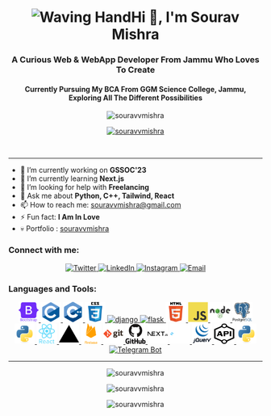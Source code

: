 <h1 align="center"> <img src="https://media.tenor.com/Bve2zxb8_4YAAAAj/waving-ahhh.gif" alt="Waving Hand" height="100" />Hi 👋, I'm Sourav Mishra </h1>


<h3 align="center">A Curious Web & WebApp Developer From Jammu Who Loves To Create</h3>
<h4 align="center">Currently Pursuing My BCA From GGM Science College, Jammu, Exploring All The Different Possibilities</h4>



<p align="center">
  <img src="https://komarev.com/ghpvc/?username=souravvmishra&label=Profile%20views&color=0e75b6&style=flat" alt="souravvmishra" />
</p>

<p align="center">
  <a href="https://github.com/ryo-ma/github-profile-trophy">
    <img src="https://github-profile-trophy.vercel.app/?username=souravvmishra" alt="souravvmishra" />
  </a>
</p>

<p align="center">
  <a href="https://twitter.com/" target="blank">
    <img src="https://img.shields.io/twitter/follow/?logo=twitter&style=for-the-badge" alt="" />
  </a>
</p>

---

- 🔭 I’m currently working on **GSSOC'23**
- 🌱 I’m currently learning **Next.js**
- 🤝 I’m looking for help with **Freelancing**
- 💬 Ask me about **Python, C++, Tailwind, React**
- 📫 How to reach me: [souravvmishra@gmail.com](mailto:souravvmishra@gmail.com)
- ⚡ Fun fact: **I Am In Love**
- 💀 Portfolio : [souravvmishra](https://souravvmishra.github.io/)

### Connect with me:

<p align="center">
  <a href="https://twitter.com/souravvmishra" target="_blank">
    <img src="https://img.shields.io/twitter/follow/souravvmishra?logo=twitter&style=for-the-badge" alt="Twitter" />
  </a>
  <a href="https://www.linkedin.com/in/souravvmishra" target="_blank">
    <img src="https://img.shields.io/badge/LinkedIn-Connect-blue?style=for-the-badge&logo=linkedin" alt="LinkedIn" />
  </a>
  <a href="https://www.instagram.com/souravvmishra_" target="_blank">
    <img src="https://img.shields.io/badge/Instagram-Follow-red?style=for-the-badge&logo=instagram" alt="Instagram" />
  </a>
  <a href="mailto:souravvmishra@gmail.com" target="_blank">
    <img src="https://img.shields.io/badge/Email-Contact-brightgreen?style=for-the-badge&logo=gmail" alt="Email" />
  </a>
</p>


### Languages and Tools:

<p align="center">
  <a href="https://getbootstrap.com" target="_blank" rel="noreferrer">
    <img src="https://raw.githubusercontent.com/devicons/devicon/master/icons/bootstrap/bootstrap-plain-wordmark.svg" alt="bootstrap" width="40" height="40"/>
  </a>
  <a href="https://www.cprogramming.com/" target="_blank" rel="noreferrer">
    <img src="https://raw.githubusercontent.com/devicons/devicon/master/icons/c/c-original.svg" alt="c" width="40" height="40"/>
  </a>
  <a href="https://www.w3schools.com/cpp/" target="_blank" rel="noreferrer">
    <img src="https://raw.githubusercontent.com/devicons/devicon/master/icons/cplusplus/cplusplus-original.svg" alt="cplusplus" width="40" height="40"/>
  </a>
  <a href="https://www.w3schools.com/css/" target="_blank" rel="noreferrer">
    <img src="https://raw.githubusercontent.com/devicons/devicon/master/icons/css3/css3-original-wordmark.svg" alt="css3" width="40" height="40"/>
  </a>
  <a href="https://www.djangoproject.com/" target="_blank" rel="noreferrer">
    <img src="https://cdn.worldvectorlogo.com/logos/django.svg" alt="django" width="40" height="40"/>
  </a>
  <a href="https://flask.palletsprojects.com/" target="_blank" rel="noreferrer">
    <img src="https://www.vectorlogo.zone/logos/pocoo_flask/pocoo_flask-icon.svg" alt="flask" width="40" height="40"/>
  </a>
  <a href="https://www.w3.org/html/" target="_blank" rel="noreferrer">
    <img src="https://raw.githubusercontent.com/devicons/devicon/master/icons/html5/html5-original-wordmark.svg" alt="html5" width="40" height="40"/>
  </a>
  <a href="https://developer.mozilla.org/en-US/docs/Web/JavaScript" target="_blank" rel="noreferrer">
    <img src="https://raw.githubusercontent.com/devicons/devicon/master/icons/javascript/javascript-original.svg" alt="javascript" width="40" height="40"/>
  </a>
  <a href="https://nodejs.org" target="_blank" rel="noreferrer">
    <img src="https://raw.githubusercontent.com/devicons/devicon/master/icons/nodejs/nodejs-original-wordmark.svg" alt="nodejs" width="40" height="40"/>
  </a>
  <a href="https://www.postgresql.org" target="_blank" rel="noreferrer">
    <img src="https://raw.githubusercontent.com/devicons/devicon/master/icons/postgresql/postgresql-original-wordmark.svg" alt="postgresql" width="40" height="40"/>
  </a>
  <a href="https://www.python.org" target="_blank" rel="noreferrer">
    <img src="https://raw.githubusercontent.com/devicons/devicon/master/icons/python/python-original.svg" alt="python" width="40" height="40"/>
  </a>
  <a href="https://reactjs.org/" target="_blank" rel="noreferrer">
    <img src="https://raw.githubusercontent.com/devicons/devicon/master/icons/react/react-original-wordmark.svg" alt="react" width="40" height="40"/>
  </a>
  <a href="https://vercel.com" target="_blank">
    <img src="https://raw.githubusercontent.com/devicons/devicon/master/icons/vercel/vercel-original.svg" alt="Vercel" width="40" height="40"/>
  </a>
  <a href="https://firebase.google.com" target="_blank">
    <img src="https://raw.githubusercontent.com/devicons/devicon/master/icons/firebase/firebase-plain-wordmark.svg" alt="Firebase" width="40" height="40"/>
  </a>
  <a href="https://git-scm.com/" target="_blank">
    <img src="https://raw.githubusercontent.com/devicons/devicon/master/icons/git/git-original-wordmark.svg" alt="Git" width="40" height="40"/>
  </a>
  <a href="https://github.com/" target="_blank">
    <img src="https://raw.githubusercontent.com/devicons/devicon/master/icons/github/github-original-wordmark.svg" alt="GitHub" width="40" height="40"/>
  </a>
  <a href="https://nextjs.org/" target="_blank">
    <img src="https://raw.githubusercontent.com/devicons/devicon/master/icons/nextjs/nextjs-original-wordmark.svg" alt="Next.js" width="40" height="40"/>
  </a>
  <a href="https://tailwindcss.com/" target="_blank">
    <img src="https://raw.githubusercontent.com/devicons/devicon/master/icons/tailwindcss/tailwindcss-original-wordmark.svg" alt="Tailwind CSS" width="40" height="40"/>
  </a>
  <a href="https://jquery.com/" target="_blank">
    <img src="https://raw.githubusercontent.com/devicons/devicon/master/icons/jquery/jquery-original-wordmark.svg" alt="jQuery" width="40" height="40"/>
  </a>
  <a href="https://developer.mozilla.org/en-US/docs/Web/API" target="_blank">
    <img src="https://raw.githubusercontent.com/devicons/devicon/master/icons/api/api-original.svg" alt="APIs" width="40" height="40"/>
  </a>
  <a href="https://www.python.org" target="_blank">
    <img src="https://raw.githubusercontent.com/devicons/devicon/master/icons/python/python-original.svg" alt="Python" width="40" height="40"/>
  </a>
  <a href="https://core.telegram.org/bots" target="_blank">
    <img src="https://telegram.org/img/t_logo.svg" alt="Telegram Bot" width="40" height="40"/>
  </a>
  <!-- Add more of your favorite languages and tools here -->
</p>

---

<p align="center">
  <img src="https://github-readme-stats.vercel.app/api/top-langs?username=souravvmishra&show_icons=true&locale=en&layout=compact" alt="souravvmishra" />
</p>

<p align="center">
  <img src="https://github-readme-stats.vercel.app/api?username=souravvmishra&show_icons=true&locale=en" alt="souravvmishra" />
</p>

<p align="center">
  <img src="https://github-readme-streak-stats.herokuapp.com/?user=souravvmishra&" alt="souravvmishra" />
</p>

<!-- Add animations or other elements as desired -->
